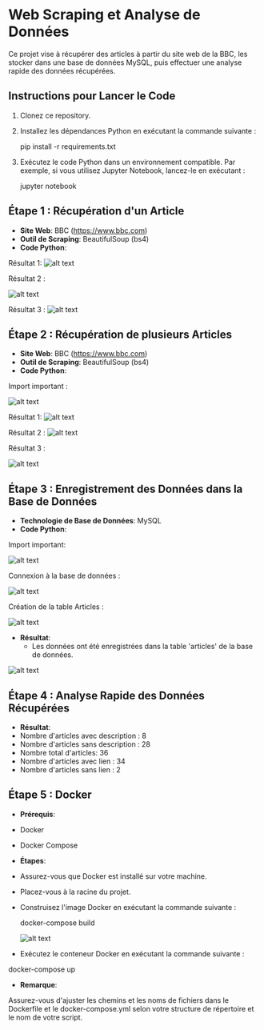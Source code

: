 # Web Scraping et Analyse de Données

Ce projet vise à récupérer des articles à partir du site web de la BBC, les stocker dans une base de données MySQL, puis effectuer une analyse rapide des données récupérées.

## Instructions pour Lancer le Code

1. Clonez ce repository.
2. Installez les dépendances Python en exécutant la commande suivante :

    pip install -r requirements.txt

3. Exécutez le code Python dans un environnement compatible. Par exemple, si vous utilisez Jupyter Notebook, lancez-le en exécutant :

   jupyter notebook

## Étape 1 : Récupération d'un Article

- **Site Web**: BBC (https://www.bbc.com)
- **Outil de Scraping**: BeautifulSoup (bs4)
- **Code Python**:

Résultat 1:
![alt text](images/image-2.png)

Résultat 2 :

![alt text](images/image.png)

Résultat 3 :
![alt text](images/image-1.png)

## Étape 2 : Récupération de plusieurs Articles

- **Site Web**: BBC (https://www.bbc.com)
- **Outil de Scraping**: BeautifulSoup (bs4)
- **Code Python**:

Import important :

![alt text](images/image-7.png)

Résultat 1:
![alt text](images/image-2.png)

Résultat 2 :
![alt text](images/image-3.png)

Résultat 3 :

![alt text](images/image-4.png)

## Étape 3 : Enregistrement des Données dans la Base de Données

- **Technologie de Base de Données**: MySQL
- **Code Python**:

Import important: 

![alt text](images/image-6.png)


Connexion à la base de données :

![alt text](images/image-5.png)

Création de la table Articles :

![alt text](images/image-8.png)


- **Résultat**:
  - Les données ont été enregistrées dans la table 'articles' de la base de données.

![alt text](images/image-9.png)

## Étape 4 : Analyse Rapide des Données Récupérées

- **Résultat**:
- Nombre d'articles avec description : 8
- Nombre d'articles sans description : 28
- Nombre total d'articles: 36
- Nombre d'articles avec lien : 34
- Nombre d'articles sans lien : 2

## Étape 5 : Docker

- **Prérequis**:

- Docker
- Docker Compose

- **Étapes**:

- Assurez-vous que Docker est installé sur votre machine.
- Placez-vous à la racine du projet.
- Construisez l'image Docker en exécutant la commande suivante :

  docker-compose build

  ![alt text](images/imag.png)

- Exécutez le conteneur Docker en exécutant la commande suivante :

 docker-compose up


- **Remarque**:

Assurez-vous d'ajuster les chemins et les noms de fichiers dans le Dockerfile et le docker-compose.yml selon votre structure de répertoire et le nom de votre script.